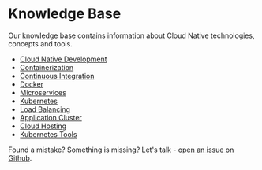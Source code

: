 # Knowledge Base

Our knowledge base contains information about Cloud Native technologies, concepts and tools.

-   [Cloud Native Development](/knowledge-base/cloud-native-development.html)
-   [Containerization](/knowledge-base/containerization.html)
-   [Continuous Integration](/knowledge-base/continuous-integration.html)
-   [Docker](/knowledge-base/docker.html)
-   [Microservices](/knowledge-base/microservices.html)
-   [Kubernetes](/knowledge-base/kubernetes.html)
-   [Load Balancing](/knowledge-base/load-balancing.html)
-   [Application Cluster](/knowledge-base/application-cluster.html)
-   [Cloud Hosting](/knowledge-base/cloud-hosting.html)
-   [Kubernetes Tools](/knowledge-base/kubernetes-tools.html)

Found a mistake? Something is missing? Let's talk - [open an issue on Github](/docs/issues).
